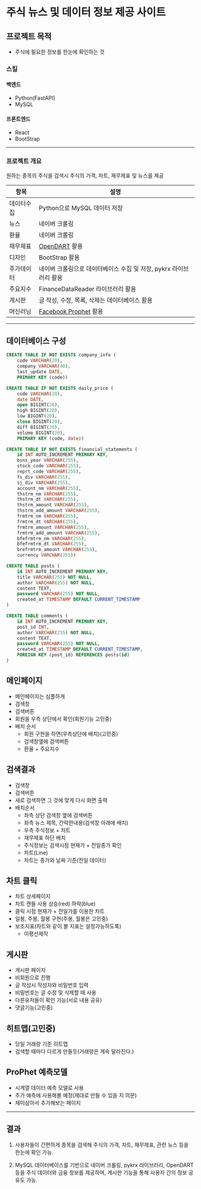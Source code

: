 # 주식 뉴스 및 데이터 정보 제공 사이트

## 프로젝트 목적
- 주식에 필요한 정보를 한눈에 확인하는 것

### 스킬

#### 백엔드
- Python(FastAPI)
- MySQL

#### 프론트엔드
- React
- BootStrap

---

### 프로젝트 개요  

원하는 종목의 주식을 검색시 주식의 가격, 차트, 재무제표 및 뉴스를 제공

|항목      | 설명                                                                               |
|----------|-----------------------------------------------------------------------------------|
|데이터수집| Python으로 MySQL 데이터 저장                                                       |
|뉴스      | 네이버 크롤링                                                                      |
|환율      | 네이버 크롤링                                                                      |
|재무제표  | [OpenDART](https://opendart.fss.or.kr/intro/main.do) 활용                          |
|디자인    | BootStrap 활용                                                                     |
|주가데이터| 네이버 크롤링으로 데이터베이스 수집 및 저장, pykrx 라이브러리 활용                    |
|주요지수  | FinanceDataReader 라이브러리 활용                                                   |
|게시판    | 글 작성, 수정, 목록, 삭제는 데이터베이스 활용                                        |
|머신러닝  | [Facebook Prophet](https://facebook.github.io/prophet/docs/quick_start.html) 활용  |

---

## 데이터베이스 구성

```sql
CREATE TABLE IF NOT EXISTS company_info (
    code VARCHAR(20),
    company VARCHAR(40),
    last_update DATE,
    PRIMARY KEY (code))
```

```sql
CREATE TABLE IF NOT EXISTS daily_price (
    code VARCHAR(20),
    date DATE,
    open BIGINT(20),
    high BIGINT(20),
    low BIGINT(20),
    close BIGINT(20),
    diff BIGINT(20),
    volume BIGINT(20),
    PRIMARY KEY (code, date))
```

```sql
CREATE TABLE IF NOT EXISTS financial_statements (
    id INT AUTO_INCREMENT PRIMARY KEY,
    bsns_year VARCHAR(255),
    stock_code VARCHAR(255),
    reprt_code VARCHAR(255),
    fs_div VARCHAR(255),
    sj_div VARCHAR(255),
    account_nm VARCHAR(255),
    thstrm_nm VARCHAR(255),
    thstrm_dt VARCHAR(255),
    thstrm_amount VARCHAR(255),
    thstrm_add_amount VARCHAR(255),
    frmtrm_nm VARCHAR(255),
    frmtrm_dt VARCHAR(255),
    frmtrm_amount VARCHAR(255),
    frmtrm_add_amount VARCHAR(255),
    bfefrmtrm_nm VARCHAR(255),
    bfefrmtrm_dt VARCHAR(255),
    brefrmtrm_amount VARCHAR(255),
    currency VARCHAR(255))
```

```sql
CREATE TABLE posts (
    id INT AUTO_INCREMENT PRIMARY KEY,
    title VARCHAR(255) NOT NULL,
    author VARCHAR(255) NOT NULL,
    content TEXT,
    password VARCHAR(255) NOT NULL,
    created_at TIMESTAMP DEFAULT CURRENT_TIMESTAMP
)
```

```sql
CREATE TABLE comments (
    id INT AUTO_INCREMENT PRIMARY KEY,
    post_id INT,
    author VARCHAR(255) NOT NULL,
    content TEXT,
    password VARCHAR(255) NOT NULL, 
    created_at TIMESTAMP DEFAULT CURRENT_TIMESTAMP,
    FOREIGN KEY (post_id) REFERENCES posts(id)
)
```
## 메인페이지
- 메인페이지는 심플하게
- 검색창
- 검색버튼
- 회원을 우측 상단에서 확인(회원기능 고민중)
- 배치 순서
    - 회원 구현을 하면(우측상단에 배치)(고민중)
    - 검색창옆에 검색버튼
    - 환율 + 주요지수 

## 검색결과
- 검색창
- 검색버튼
- 새로 검색하면 그 것에 맞게 다시 화면 출력
- 배치순서
    - 좌측 상단 검색창 옆에 검색버튼
    - 좌측 뉴스 제목, 간략한내용(검색창 아래에 배치)
    - 우측 주식정보 + 차트
    - 재무제표 하단 배치
    - 주식정보는 검색시점 현재가 + 전일종가 확인
    - 차트(Line)
    - 차트는 종가와 날짜 기준(전일 데이터)
    
## 차트 클릭
- 차트 상세페이지
- 차트 캔들 사용 상승(red) 하락(blue)
- 클릭 시점 현재가 + 전일가를 이용한 차트
- 일봉, 주봉, 월봉 구현(주봉, 월봉은 고민중)
- 보조지표(차트와 같이 볼 지표는 설정가능하도록)
  - 이평선제작 

## 게시판
- 게시판 페이지
- 비회원으로 진행
- 글 작성시 작성자와 비밀번호 입력
- 비밀번호는 글 수정 및 삭제할 때 사용
- 다른유저들이 확인 가능(서로 내용 공유)
- 댓글기능(고민중)

## 히트맵(고민중)
- 당일 거래량 기준 히트맵
- 검색할 때마다 다르게 만들듯(거래량은 계속 달라진다.)

## ProPhet 예측모델
- 시계열 데이터 예측 모델로 사용
- 주가 예측에 사용해볼 예정(제대로 만들 수 있을 지 의문)
- 재미삼아서 추가해보는 페이지

---

## 결과

1. 사용자들이 간편하게 종목을 검색해 주식의 가격, 차트, 재무제표, 관련 뉴스 등을 한눈에 확인 가능.

2. MySQL 데이터베이스를 기반으로 네이버 크롤링, pykrx 라이브러리, OpenDART 등을 주식 데이터와 금융 정보를 제공하며, 게시판 기능을 통해 사용자 간의 정보 공유도 가능.